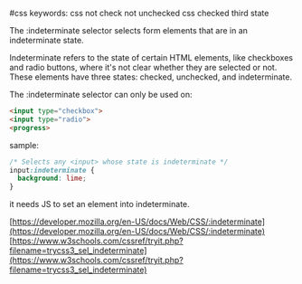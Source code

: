 #css 
keywords:
	css not check not unchecked
	css checked third state

The :indeterminate selector selects form elements that are in an indeterminate state.  

Indeterminate refers to the state of certain HTML elements, like checkboxes and radio buttons, where it's not clear whether they are selected or not. These elements have three states: checked, unchecked, and indeterminate.
  
The :indeterminate selector can only be used on:
```html
<input type="checkbox">
<input type="radio">
<progress> 
```

sample:
```css
/* Selects any <input> whose state is indeterminate */
input:indeterminate {
  background: lime;
}
```
  
it needs JS to set an element into indeterminate.  
  
[https://developer.mozilla.org/en-US/docs/Web/CSS/:indeterminate](https://developer.mozilla.org/en-US/docs/Web/CSS/:indeterminate)  
[https://www.w3schools.com/cssref/tryit.php?filename=trycss3_sel_indeterminate](https://www.w3schools.com/cssref/tryit.php?filename=trycss3_sel_indeterminate)
